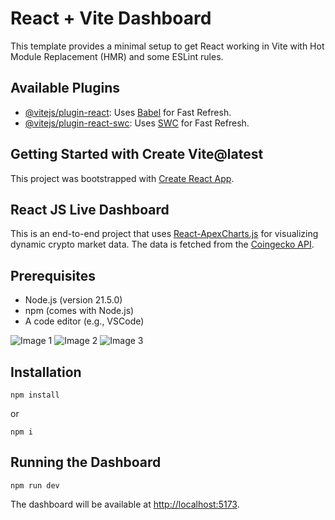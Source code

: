 <!-- # React + Vite

This template provides a minimal setup to get React working in Vite with HMR and some ESLint rules.

Currently, two official plugins are available:

- [@vitejs/plugin-react](https://github.com/vitejs/vite-plugin-react/blob/main/packages/plugin-react/README.md) uses [Babel](https://babeljs.io/) for Fast Refresh
- [@vitejs/plugin-react-swc](https://github.com/vitejs/vite-plugin-react-swc) uses [SWC](https://swc.rs/) for Fast Refresh

# Getting Started with Create Vite@latest
This project was bootstrapped with [Create React App](https://github.com/facebook/create-react-app).

# React JS Live Dashboard
It is an End to End Project. Uses [React-ApexCharts.js](https://apexcharts.com/react-chart-demos/) for visualizing data. Data used in this project is dynamic crypto market data. It is being fetched from [coingeko API](https://www.coingecko.com/en/api/documentation).


# Setting up for dashboard
Before you begin, ensure you have the following installed:

Node.js (version 21.5.0)
npm (comes with Node.js)
A code editor (e.g., VSCode)


# Install dependencies:

npm install or npm i


# Running the Dashboard

npm run dev

The dashboard will be available at http://localhost:5173/ -->


<!DOCTYPE html>
<html lang="en">
<head>
  <meta charset="UTF-8">
  <meta name="viewport" content="width=device-width, initial-scale=1.0">
  <title>React + Vite Dashboard</title>
  <link rel="stylesheet" href="styles.css">
</head>
<body>
  <div class="container">
    <h1>React + Vite Dashboard</h1>
    <p>This template provides a minimal setup to get React working in Vite with Hot Module Replacement (HMR) and some ESLint rules.</p>
    <h2>Available Plugins</h2>
    <ul>
      <li><a href="https://github.com/vitejs/vite-plugin-react/blob/main/packages/plugin-react/README.md">@vitejs/plugin-react</a>: Uses <a href="https://babeljs.io/">Babel</a> for Fast Refresh.</li>
      <li><a href="https://github.com/vitejs/vite-plugin-react-swc">@vitejs/plugin-react-swc</a>: Uses <a href="https://swc.rs/">SWC</a> for Fast Refresh.</li>
    </ul>
    <h2>Getting Started with Create Vite@latest</h2>
    <p>This project was bootstrapped with <a href="https://github.com/facebook/create-react-app">Create React App</a>.</p>
    <h2>React JS Live Dashboard</h2>
    <p>This is an end-to-end project that uses <a href="https://apexcharts.com/react-chart-demos/">React-ApexCharts.js</a> for visualizing dynamic crypto market data. The data is fetched from the <a href="https://www.coingecko.com/en/api/documentation">Coingecko API</a>.</p>
    <h2>Prerequisites</h2>
    <ul>
      <li>Node.js (version 21.5.0)</li>
      <li>npm (comes with Node.js)</li>
      <li>A code editor (e.g., VSCode)</li>
    </ul>
    <div class="image-gallery">
      <img src="https://via.placeholder.com/300" alt="Image 1">
      <img src="https://via.placeholder.com/300" alt="Image 2">
      <img src="https://via.placeholder.com/300" alt="Image 3">
    </div>
    <h2>Installation</h2>
    <pre><code>npm install</code></pre>
    <p>or</p>
    <pre><code>npm i</code></pre>
    <h2>Running the Dashboard</h2>
    <pre><code>npm run dev</code></pre>
    <p>The dashboard will be available at <a href="http://localhost:5173">http://localhost:5173</a>.</p>
  </div>
</body>
</html>
